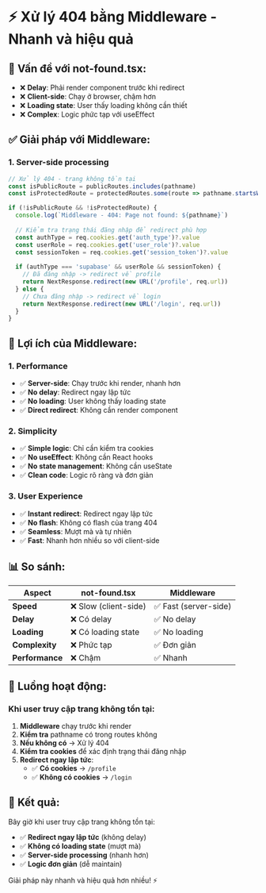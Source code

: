 # ⚡ Xử lý 404 bằng Middleware - Nhanh và hiệu quả

## 🎯 **Vấn đề với not-found.tsx:**
- ❌ **Delay**: Phải render component trước khi redirect
- ❌ **Client-side**: Chạy ở browser, chậm hơn
- ❌ **Loading state**: User thấy loading không cần thiết
- ❌ **Complex**: Logic phức tạp với useEffect

## ✅ **Giải pháp với Middleware:**

### **1. Server-side processing**
```typescript
// Xử lý 404 - trang không tồn tại
const isPublicRoute = publicRoutes.includes(pathname)
const isProtectedRoute = protectedRoutes.some(route => pathname.startsWith(route))

if (!isPublicRoute && !isProtectedRoute) {
  console.log(`Middleware - 404: Page not found: ${pathname}`)
  
  // Kiểm tra trạng thái đăng nhập để redirect phù hợp
  const authType = req.cookies.get('auth_type')?.value
  const userRole = req.cookies.get('user_role')?.value
  const sessionToken = req.cookies.get('session_token')?.value
  
  if (authType === 'supabase' && userRole && sessionToken) {
    // Đã đăng nhập -> redirect về profile
    return NextResponse.redirect(new URL('/profile', req.url))
  } else {
    // Chưa đăng nhập -> redirect về login
    return NextResponse.redirect(new URL('/login', req.url))
  }
}
```

## 🚀 **Lợi ích của Middleware:**

### **1. Performance**
- ✅ **Server-side**: Chạy trước khi render, nhanh hơn
- ✅ **No delay**: Redirect ngay lập tức
- ✅ **No loading**: User không thấy loading state
- ✅ **Direct redirect**: Không cần render component

### **2. Simplicity**
- ✅ **Simple logic**: Chỉ cần kiểm tra cookies
- ✅ **No useEffect**: Không cần React hooks
- ✅ **No state management**: Không cần useState
- ✅ **Clean code**: Logic rõ ràng và đơn giản

### **3. User Experience**
- ✅ **Instant redirect**: Redirect ngay lập tức
- ✅ **No flash**: Không có flash của trang 404
- ✅ **Seamless**: Mượt mà và tự nhiên
- ✅ **Fast**: Nhanh hơn nhiều so với client-side

## 📊 **So sánh:**

| Aspect | not-found.tsx | Middleware |
|--------|---------------|------------|
| **Speed** | ❌ Slow (client-side) | ✅ Fast (server-side) |
| **Delay** | ❌ Có delay | ✅ No delay |
| **Loading** | ❌ Có loading state | ✅ No loading |
| **Complexity** | ❌ Phức tạp | ✅ Đơn giản |
| **Performance** | ❌ Chậm | ✅ Nhanh |

## 🔄 **Luồng hoạt động:**

### **Khi user truy cập trang không tồn tại:**
1. **Middleware** chạy trước khi render
2. **Kiểm tra** pathname có trong routes không
3. **Nếu không có** → Xử lý 404
4. **Kiểm tra cookies** để xác định trạng thái đăng nhập
5. **Redirect ngay lập tức**:
   - ✅ **Có cookies** → `/profile`
   - ✅ **Không có cookies** → `/login`

## 🎯 **Kết quả:**

Bây giờ khi user truy cập trang không tồn tại:
- ✅ **Redirect ngay lập tức** (không delay)
- ✅ **Không có loading state** (mượt mà)
- ✅ **Server-side processing** (nhanh hơn)
- ✅ **Logic đơn giản** (dễ maintain)

Giải pháp này nhanh và hiệu quả hơn nhiều! ⚡
